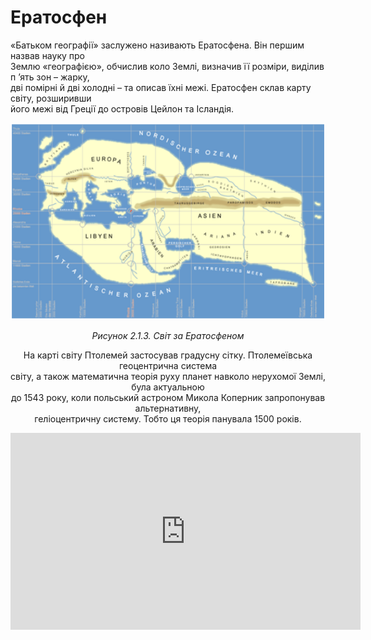 # Ератосфен
<div class="space">
<p>&laquo;Батьком географії&raquo; заслужено називають Ератосфена. Він першим назвав науку про<br />Землю &laquo;географією&raquo;, обчислив коло Землі, визначив її розміри, виділив п &rsquo;ять зон &ndash; жарку,<br />дві помірні й дві холодні &ndash; та описав їхні межі. Ератосфен склав карту світу, розширивши<br />його межі від Греції до островів Цейлон та Ісландія.</p>
<div class="space">
<div align="center">	
<img src="../pics/pic1.png" width="560" height="315" class="center"/>
<p><i> Рисунок 2.1.3. Світ за Ератосфеном </i></p>
<div class="space">
<p>На карті світу Птолемей застосував градусну сітку. Птолемеївська геоцентрична система<br />світу, а також математична теорія руху планет навколо нерухомої Землі, була актуальною<br />до 1543 року, коли польський астроном Микола Коперник запропонував альтернативну,<br />геліоцентричну систему. Тобто ця теорія панувала 1500 років.</p>
<div class="fluidMedia">
<iframe align="center" width="560" height="315" src="https://www.youtube.com/embed/1THnJoJyPDw" frameborder="0" gesture="media" allow="encrypted-media" allowfullscreen></iframe>
</div>
<div class="popup">
</div>